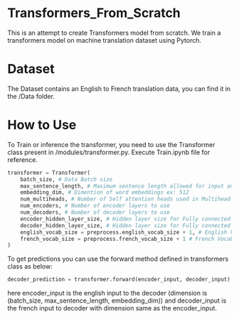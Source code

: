 # Transformers_From_Scratch
This is an attempt to create Transformers model from scratch.  We train a transformers model on machine translation dataset using Pytorch.

# Dataset
The Dataset contains an English to French translation data, you can find it in the /Data folder.

# How to Use
To Train or inference the transformer, you need to use the Transformer class present in /modules/transformer.py.
Execute Train.ipynb file for reference.

```python
transformer = Transformer(
    batch_size, # Data Batch size
    max_sentence_length, # Maximum sentence length allowed for input and output
    embedding_dim, # Dimention of word embeddings ex: 512
    num_multiheads, # Number of Self attention heads used in Multihead attention block
    num_encoders, # Number of encoder layers to use 
    num_decoders, # Number of decoder layers to use
    encoder_hidden_layer_size, # Hidden layer size for Fully connected neural network block in encoder
    decoder_hidden_layer_size, # Hidden layer size for Fully connected neural network block in decoder
    english_vocab_size = preprocess.english_vocab_size + 1, # English Vocabulary size , here we are using a preprocess class.
    french_vocab_size = preprocess.french_vocab_size + 1 # French Vocabulary size , here we are using a preprocess class.
)
```

To get predictions you can use the forward method defined in transformers class as below:

```python
decoder_prediction = transformer.forward(encoder_input, decoder_input).float()
```

here encoder_input is the english input to the decoder (dimension is (batch_size, max_sentence_length, embedding_dim))
and decoder_input is the french input to decoder with dimension same as the encoder_input.

